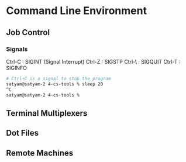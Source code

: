 # Command Line Environment

## Job Control

### Signals

Ctrl-C : SIGINT (Signal Interrupt)
Ctrl-Z : SIGSTP
Ctrl-\ : SIGQUIT
Ctrl-T : SIGINFO

```zsh
# Ctrl+C is a signal to stop the program
satyam@satyam-2 4-cs-tools % sleep 20
^C
satyam@satyam-2 4-cs-tools % 
```

## Terminal Multiplexers

## Dot Files

## Remote Machines
